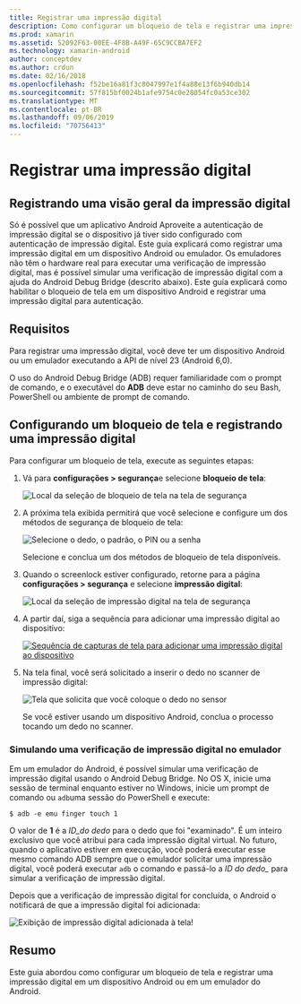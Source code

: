 ```yaml
---
title: Registrar uma impressão digital
description: Como configurar um bloqueio de tela e registrar uma impressão digital em um dispositivo Android ou emulador.
ms.prod: xamarin
ms.assetid: 52092F63-00EE-4F8B-A49F-65C9CCBA7EF2
ms.technology: xamarin-android
author: conceptdev
ms.author: crdun
ms.date: 02/16/2018
ms.openlocfilehash: f52be16a81f3c8047997e1f4a88e13f6b940db14
ms.sourcegitcommit: 57f815bf0024b1afe9754c0e28054fc0a53ce302
ms.translationtype: MT
ms.contentlocale: pt-BR
ms.lasthandoff: 09/06/2019
ms.locfileid: "70756413"
---
```

# <a name="enrolling-a-fingerprint"></a>Registrar uma impressão digital

## <a name="enrolling-a-fingerprint-overview"></a>Registrando uma visão geral da impressão digital

Só é possível que um aplicativo Android Aproveite a autenticação de impressão digital se o dispositivo já tiver sido configurado com autenticação de impressão digital. Este guia explicará como registrar uma impressão digital em um dispositivo Android ou emulador. Os emuladores não têm o hardware real para executar uma verificação de impressão digital, mas é possível simular uma verificação de impressão digital com a ajuda do Android Debug Bridge (descrito abaixo).  Este guia explicará como habilitar o bloqueio de tela em um dispositivo Android e registrar uma impressão digital para autenticação.

## <a name="requirements"></a>Requisitos

Para registrar uma impressão digital, você deve ter um dispositivo Android ou um emulador executando a API de nível 23 (Android 6,0).

O uso do Android Debug Bridge (ADB) requer familiaridade com o prompt de comando, e o executável do **ADB** deve estar no caminho do seu Bash, PowerShell ou ambiente de prompt de comando.

## <a name="configuring-a-screen-lock-and-enrolling-a-fingerprint"></a>Configurando um bloqueio de tela e registrando uma impressão digital 

Para configurar um bloqueio de tela, execute as seguintes etapas:

1. Vá para **configurações > segurança**e selecione **bloqueio de tela**:

    ![Local da seleção de bloqueio de tela na tela de segurança](enrolling-fingerprint-images/testing-01.png)

2. A próxima tela exibida permitirá que você selecione e configure um dos métodos de segurança de bloqueio de tela: 

    ![Selecione o dedo, o padrão, o PIN ou a senha](enrolling-fingerprint-images/testing-02.png)

   Selecione e conclua um dos métodos de bloqueio de tela disponíveis.

3. Quando o screenlock estiver configurado, retorne para a página **configurações > segurança** e selecione **impressão digital**:

    ![Local da seleção de impressão digital na tela de segurança](enrolling-fingerprint-images/testing-03.png)

4. A partir daí, siga a sequência para adicionar uma impressão digital ao dispositivo:

    [![Sequência de capturas de tela para adicionar uma impressão digital ao dispositivo](enrolling-fingerprint-images/testing-04-sml.png)](enrolling-fingerprint-images/testing-04.png#lightbox)

5. Na tela final, você será solicitado a inserir o dedo no scanner de impressão digital: 

    ![Tela que solicita que você coloque o dedo no sensor](enrolling-fingerprint-images/testing-05.png)

    Se você estiver usando um dispositivo Android, conclua o processo tocando um dedo no scanner. 

### <a name="simulating-a-fingerprint-scan-on-the-emulator"></a>Simulando uma verificação de impressão digital no emulador

Em um emulador do Android, é possível simular uma verificação de impressão digital usando o Android Debug Bridge. No OS X, inicie uma sessão de terminal enquanto estiver no Windows, inicie um prompt de comando ou `adb`uma sessão do PowerShell e execute:

```shell
$ adb -e emu finger touch 1
```

O valor de **1** é a _ID\_do dedo_ para o dedo que foi "examinado". É um inteiro exclusivo que você atribui para cada impressão digital virtual. No futuro, quando o aplicativo estiver em execução, você poderá executar esse mesmo comando ADB sempre que o emulador solicitar uma impressão digital, você poderá executar `adb` o comando e passá-lo a _ID do dedo\__ para simular a verificação de impressão digital.

Depois que a verificação de impressão digital for concluída, o Android o notificará de que a impressão digital foi adicionada:  

![Exibição de impressão digital adicionada à tela!](enrolling-fingerprint-images/testing-06.png)

## <a name="summary"></a>Resumo 

Este guia abordou como configurar um bloqueio de tela e registrar uma impressão digital em um dispositivo Android ou em um emulador do Android. 
